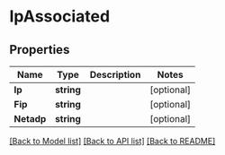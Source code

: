 # IpAssociated

## Properties

Name | Type | Description | Notes
------------ | ------------- | ------------- | -------------
**Ip** | **string** |  | [optional] 
**Fip** | **string** |  | [optional] 
**Netadp** | **string** |  | [optional] 

[[Back to Model list]](../README.md#documentation-for-models) [[Back to API list]](../README.md#documentation-for-api-endpoints) [[Back to README]](../README.md)


